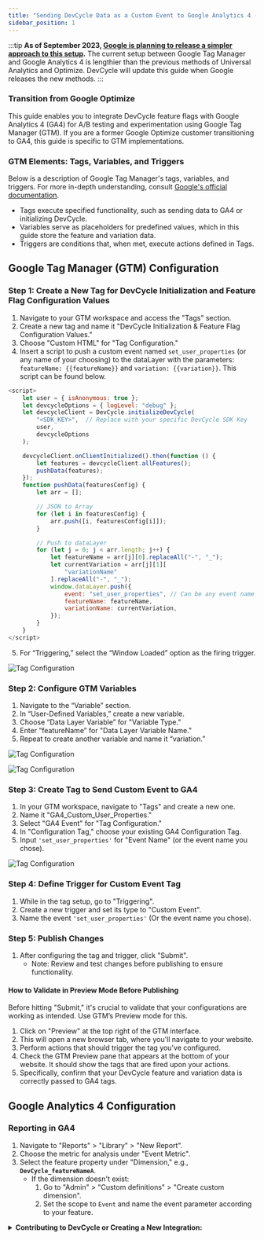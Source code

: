 ```yaml
---
title: "Sending DevCycle Data as a Custom Event to Google Analytics 4 (GTM Specific)"
sidebar_position: 1
---
```


:::tip
**As of September 2023, [Google is planning to release a simpler approach to this setup](https://support.google.com/tagmanager/answer/13543899).** The current setup between Google Tag Manager and Google Analytics 4 is lengthier than the previous methods of Universal Analytics and Optimize. DevCycle will update this guide when Google releases the new methods.
:::

### Transition from Google Optimize

This guide enables you to integrate DevCycle feature flags with Google Analytics 4 (GA4) for A/B testing and experimentation using Google Tag Manager (GTM). If you are a former Google Optimize customer transitioning to GA4, this guide is specific to GTM implementations.

### GTM Elements: Tags, Variables, and Triggers

Below is a description of Google Tag Manager's tags, variables, and triggers. For more in-depth understanding, consult [Google's official documentation](https://support.google.com/tagmanager/answer/6102821).

- Tags execute specified functionality, such as sending data to GA4 or initializing DevCycle. 
- Variables serve as placeholders for predefined values, which in this guide store the feature and variation data.
- Triggers are conditions that, when met, execute actions defined in Tags.

## Google Tag Manager (GTM) Configuration

### Step 1: Create a New Tag for DevCycle Initialization and Feature Flag Configuration Values

1. Navigate to your GTM workspace and access the "Tags" section.
2. Create a new tag and name it "DevCycle Initialization & Feature Flag Configuration Values."
3. Choose "Custom HTML" for "Tag Configuration."
4. Insert a script to push a custom event named `set_user_properties` (or any name of your choosing) to the dataLayer with the parameters: `featureName: {{featureName}}` and `variation: {{variation}}`. This script can be found below. 

```js
<script>
    let user = { isAnonymous: true };
    let devcycleOptions = { logLevel: "debug" };
    let devcycleClient = DevCycle.initializeDevCycle(
        "<SDK_KEY>",  // Replace with your specific DevCycle SDK Key
        user,
        devcycleOptions
    );

    devcycleClient.onClientInitialized().then(function () {
        let features = devcycleClient.allFeatures();
        pushData(features);
    });
    function pushData(featuresConfig) {
        let arr = [];

        // JSON to Array
        for (let i in featuresConfig) {
            arr.push([i, featuresConfig[i]]);
        }

        // Push to dataLayer
        for (let j = 0; j < arr.length; j++) {
            let featureName = arr[j][0].replaceAll("-", "_");
            let currentVariation = arr[j][1][
                "variationName"
            ].replaceAll("-", "_");
            window.dataLayer.push({
                event: "set_user_properties", // Can be any event name you want
                featureName: featureName,
                variationName: currentVariation,
            });
        }
    }
</script>
```
5. For “Triggering,” select the “Window Loaded” option as the firing trigger.

![Tag Configuration](/sept-13-2023-ga4-4.png)

### Step 2: Configure GTM Variables

1. Navigate to the “Variable” section.
2. In “User-Defined Variables,” create a new variable.
3. Choose “Data Layer Variable” for "Variable Type."
4. Enter “featureName” for "Data Layer Variable Name."
5. Repeat to create another variable and name it “variation.”

![Tag Configuration](/sept-13-2023-ga4-1.png)


![Tag Configuration](/sept-13-2023-ga4-2.png)

### Step 3: Create Tag to Send Custom Event to GA4

1. In your GTM workspace, navigate to "Tags" and create a new one.
2. Name it "GA4_Custom_User_Properties."
3. Select "GA4 Event" for "Tag Configuration."
4. In "Configuration Tag," choose your existing GA4 Configuration Tag.
5. Input `'set_user_properties'` for "Event Name" (or the event name you chose).

![Tag Configuration](/sept-13-2023-ga4-3.png)

### Step 4: Define Trigger for Custom Event Tag

1. While in the tag setup, go to "Triggering".
2. Create a new trigger and set its type to "Custom Event".
3. Name the event `'set_user_properties'` (Or the event name you chose). 

### Step 5: Publish Changes

1. After configuring the tag and trigger, click "Submit".
   - Note: Review and test changes before publishing to ensure functionality.

#### How to Validate in Preview Mode Before Publishing
Before hitting "Submit," it's crucial to validate that your configurations are working as intended. Use GTM’s Preview mode for this.

1. Click on "Preview" at the top right of the GTM interface.
2. This will open a new browser tab, where you'll navigate to your website.
3. Perform actions that should trigger the tag you've configured. 
4. Check the GTM Preview pane that appears at the bottom of your website. It should show the tags that are fired upon your actions.
5. Specifically, confirm that your DevCycle feature and variation data is correctly passed to GA4 tags.

## Google Analytics 4 Configuration

### Reporting in GA4

1. Navigate to "Reports" > "Library" > "New Report".
2. Choose the metric for analysis under "Event Metric".
3. Select the feature property under "Dimension," e.g., **`DevCycle_featureNameA`**.
   - If the dimension doesn't exist:
      1. Go to "Admin" > "Custom definitions" > "Create custom dimension".
      2. Set the scope to `Event` and name the event parameter according to your feature.

<details>
  <summary>
 <b><i className="fas fa-arrows-alt"></i> Contributing to DevCycle or Creating a New Integration:</b>
  </summary>
  <div>     
    <p>
    DevCycle's tools and integrations are open source and can be found on the <a href="https://github.com/devcycleHQ">DevCycle GitHub repository</a>.
</p>
<p>
 For new integrations, refer to <a href="/management-api/">DevCycle's Management API</a> and <a href="/bucketing-api/">DevCycle Bucketing API</a>.
  </p>
  </div>
</details>
